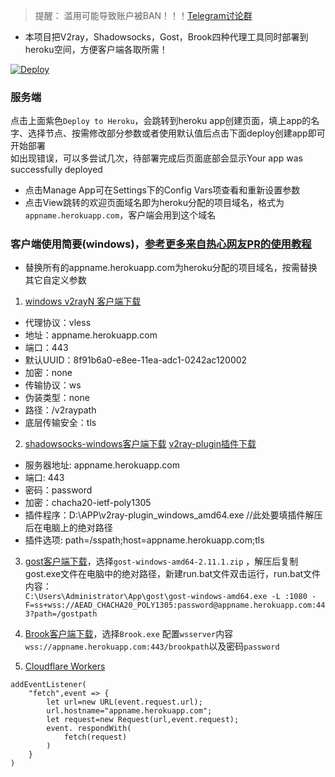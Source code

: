 > 提醒： 滥用可能导致账户被BAN！！！[Telegram讨论群](https://t.me/starts_sh_group)  
  
* 本项目把V2ray，Shadowsocks，Gost，Brook四种代理工具同时部署到heroku空间，方便客户端各取所需！  
  
[![Deploy](https://www.herokucdn.com/deploy/button.png)](https://dashboard.heroku.com/new?template=https://github.com/mixool/heroku)  
  
### 服务端
  
点击上面紫色`Deploy to Heroku`，会跳转到heroku app创建页面，填上app的名字、选择节点、按需修改部分参数或者使用默认值后点击下面deploy创建app即可开始部署  
如出现错误，可以多尝试几次，待部署完成后页面底部会显示Your app was successfully deployed  
  * 点击Manage App可在Settings下的Config Vars项查看和重新设置参数
  * 点击View跳转的欢迎页面域名即为heroku分配的项目域名，格式为`appname.herokuapp.com`，客户端会用到这个域名
  
##### 
  
### 客户端使用简要(windows)，[**参考更多来自热心网友PR的使用教程**](https://github.com/mixool/heroku/tree/master/tutorial)
* 替换所有的appname.herokuapp.com为heroku分配的项目域名，按需替换其它自定义参数
  
1. [windows v2rayN 客户端下载](https://github.com/2dust/v2rayN/releases)  
* 代理协议：vless
* 地址：appname.herokuapp.com
* 端口：443
* 默认UUID：8f91b6a0-e8ee-11ea-adc1-0242ac120002
* 加密：none
* 传输协议：ws
* 伪装类型：none
* 路径：/v2raypath
* 底层传输安全：tls
  
2. [shadowsocks-windows客户端下载](https://github.com/shadowsocks/shadowsocks-windows/releases/) [v2ray-plugin插件下载](https://github.com/shadowsocks/v2ray-plugin/releases)  
* 服务器地址: appname.herokuapp.com
* 端口: 443
* 密码：password
* 加密：chacha20-ietf-poly1305
* 插件程序：D:\APP\v2ray-plugin_windows_amd64.exe  //此处要填插件解压后在电脑上的绝对路径
* 插件选项: path=/sspath;host=appname.herokuapp.com;tls
  
3. [gost客户端下载](https://github.com/ginuerzh/gost/releases)，选择`gost-windows-amd64-2.11.1.zip` ，解压后复制gost.exe文件在电脑中的绝对路径，新建run.bat文件双击运行，run.bat文件内容：  
`C:\Users\Administrator\App\gost\gost-windows-amd64.exe -L :1080 -F=ss+wss://AEAD_CHACHA20_POLY1305:password@appname.herokuapp.com:443?path=/gostpath`  
  
4. [Brook客户端下载](https://github.com/txthinking/brook/releases)，选择`Brook.exe`
配置`wsserver`内容`wss://appname.herokuapp.com:443/brookpath`以及密码`password`  
  
5. [Cloudflare Workers](https://github.com/CCChieh/IBMYes#cloudflare-%E9%AB%98%E9%80%9F%E8%8A%82%E7%82%B9%E4%B8%AD%E8%BD%AC)  
```
addEventListener(
    "fetch",event => {
        let url=new URL(event.request.url);
        url.hostname="appname.herokuapp.com";
        let request=new Request(url,event.request);
        event. respondWith(
            fetch(request)
        )
    }
)
```
